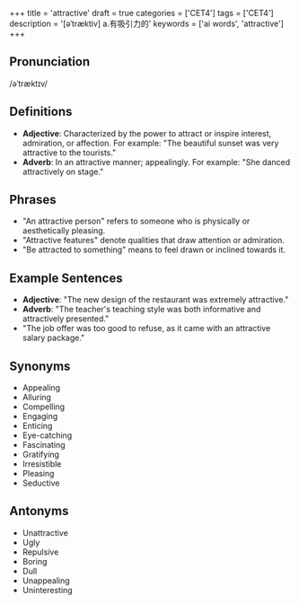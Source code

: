 +++
title = 'attractive'
draft = true
categories = ['CET4']
tags = ['CET4']
description = '[əˈtræktiv] a.有吸引力的'
keywords = ['ai words', 'attractive']
+++

## Pronunciation
/əˈtræktɪv/

## Definitions
- **Adjective**: Characterized by the power to attract or inspire interest, admiration, or affection. For example: "The beautiful sunset was very attractive to the tourists."
- **Adverb**: In an attractive manner; appealingly. For example: "She danced attractively on stage."

## Phrases
- "An attractive person" refers to someone who is physically or aesthetically pleasing.
- "Attractive features" denote qualities that draw attention or admiration.
- "Be attracted to something" means to feel drawn or inclined towards it.

## Example Sentences
- **Adjective**: "The new design of the restaurant was extremely attractive."
- **Adverb**: "The teacher's teaching style was both informative and attractively presented."
- "The job offer was too good to refuse, as it came with an attractive salary package."

## Synonyms
- Appealing
- Alluring
- Compelling
- Engaging
- Enticing
- Eye-catching
- Fascinating
- Gratifying
- Irresistible
- Pleasing
- Seductive

## Antonyms
- Unattractive
- Ugly
- Repulsive
- Boring
- Dull
- Unappealing
- Uninteresting
